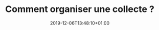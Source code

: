 ---
title: Comment organiser une collecte ?
date: 2019-12-06T13:48:10+01:00
layout: organiser
menu:
  main:
    name: Organiser une collecte
    parent: collecter
    weight: 1
illu: /img/page-collecte/illu_organiser_une_collecte.svg
intro: 
  first: "Tout le monde peut organiser une collecte avec Règles Élémentaires. Organiser une collecte ce n’est pas seulement récolter des produits d’hygiène intime de première nécessité, c’est aussi briser le tabou autour des menstruations."
  second: "Depuis la création de l’Association, plus de 2000 collectes ont eu lieu partout en France (et même ailleurs !) à l’initiative de personnes diverses et variées, à l’image de notre société : jeunes, moins jeunes, étudiant⸱es, salarié⸱es, employé⸱es, retraité⸱es, chef⸱fes d’entreprises, scouts, mairies, ministères, collectivités territoriales, supermarchés, festivals … Alors maintenant, c’est à votre tour : on compte sur vous pour vous lancer et changer les règles avec nous !"
title_block:
  title: "Organiser une collecte"
  pro_title: "Entreprise et collectivité"
  pro_text: "Vous êtes une <span class='font-semibold'>entreprise</span> ou <span class='font-semibold'>collectivité</span> et souhaitez organiser une ou plusieurs collectes, contactez-nous sur :"
  individual_title: "Particulier : mode d'emploi"
  individual_text: "Vous êtes un particulier, suivez les étapes ci-dessous :"
steps:
  - img: /img/page-collecte/etape-1.svg
    step: 1
    text: J'identifie un lieu, les dates, les horaires, éventuellement des coéquipier·es.
  - img: /img/page-collecte/etape-2.svg
    step: 2
    text: 'Je me rends sur <br>l''<a href="https://collectes.regleselementaires.com/" target="_blank" onclick="gtag(''event'', ''clicOrganiserCollecte'', {''event_category'': ''Collecte'',''event_label'': ''bouton_step_2''});">espace collecte Règles Élémentaires</a>.'
  - img: /img/page-collecte/etape-3.svg
    step: 3
    text: Je crée mon compte. Je consulte la <a href="/collecter/charte" target="_blank">charte Règles Élémentaires</a>.
  - img: /img/page-collecte/etape-4.svg
    step: 4
    text: J'ajoute une collecte et je renseigne les informations demandées (au moins 2 semaines avant le début de ma collecte).
  - img: /img/page-collecte/etape-5.svg
    step: 5
    text: L'équipe Règles Élémentaires valide ma collecte sous 2 semaines. Après validation, je reçois le kit collecte par mail.
  - img: /img/page-collecte/etape-6.svg
    step: 6
    text: J'en parle autour de moi ! Si votre collecte est ouverte au public, elle apparaîtra sur notre carte interactive.
  - img: /img/page-collecte/etape-7.svg
    step: 7
    text: "Ma collecte a commencé : Je prends des jolies photos."
  - img: /img/page-collecte/etape-8.svg
    step: 8
    text: "Ma collecte est terminée : Je fais l'inventaire et je le transmets avec les photos."
  - img: /img/page-collecte/etape-9.svg
    step: 9.a
    text: "Je suis dans une ville où Règles Élémentaires a une antenne : L'équipe Règles Élémentaires vient récupérer mes dons."
  - img: /img/page-collecte/etape-9-bis.svg
    step: 9.b
    text: "Je me trouve ailleurs : L'équipe Règles Élémentaires me met en relation avec un partenaire redistributeur de son réseau."
  - img: /img/page-collecte/etape-10.svg
    step: 10
    text: "Mes dons sont livrés! Hâte de recommencer!"
---